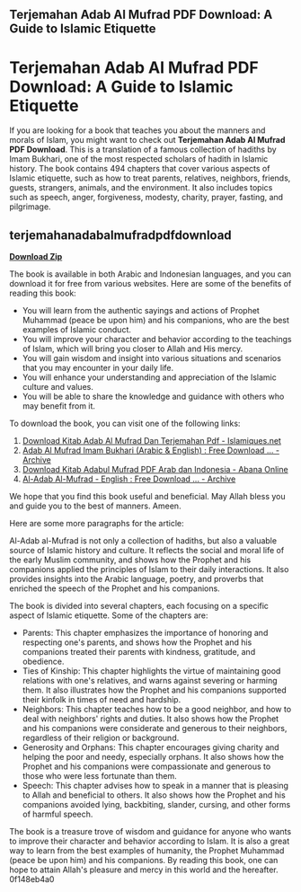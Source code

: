 ## Terjemahan Adab Al Mufrad PDF Download: A Guide to Islamic Etiquette

  
# Terjemahan Adab Al Mufrad PDF Download: A Guide to Islamic Etiquette
 
If you are looking for a book that teaches you about the manners and morals of Islam, you might want to check out **Terjemahan Adab Al Mufrad PDF Download**. This is a translation of a famous collection of hadiths by Imam Bukhari, one of the most respected scholars of hadith in Islamic history. The book contains 494 chapters that cover various aspects of Islamic etiquette, such as how to treat parents, relatives, neighbors, friends, guests, strangers, animals, and the environment. It also includes topics such as speech, anger, forgiveness, modesty, charity, prayer, fasting, and pilgrimage.
 
## terjemahanadabalmufradpdfdownload


[**Download Zip**](https://www.google.com/url?q=https%3A%2F%2Ftinurll.com%2F2tKmeI&sa=D&sntz=1&usg=AOvVaw0UHF7BesN0LPFPMzpESRUv)

 
The book is available in both Arabic and Indonesian languages, and you can download it for free from various websites. Here are some of the benefits of reading this book:
 
- You will learn from the authentic sayings and actions of Prophet Muhammad (peace be upon him) and his companions, who are the best examples of Islamic conduct.
- You will improve your character and behavior according to the teachings of Islam, which will bring you closer to Allah and His mercy.
- You will gain wisdom and insight into various situations and scenarios that you may encounter in your daily life.
- You will enhance your understanding and appreciation of the Islamic culture and values.
- You will be able to share the knowledge and guidance with others who may benefit from it.

To download the book, you can visit one of the following links:

1. [Download Kitab Adab Al Mufrad Dan Terjemahan Pdf - Islamiques.net](https://islamiques.net/download-kitab-adab-al-mufrad-dan-terjemahan/)
2. [Adab Al Mufrad Imam Bukhari (Arabic & English) : Free Download ... - Archive](https://archive.org/details/AdabAlMufradImamBukhari_201601)
3. [Download Kitab Adabul Mufrad PDF Arab dan Indonesia - Abana Online](https://www.abanaonline.com/2018/04/download-kitab-adabul-mufrad-pdf.html)
4. [Al-Adab Al-Mufrad - English : Free Download ... - Archive](https://archive.org/details/AlAdabAlMufrad_201712)

We hope that you find this book useful and beneficial. May Allah bless you and guide you to the best of manners. Ameen.

Here are some more paragraphs for the article:
 
Al-Adab al-Mufrad is not only a collection of hadiths, but also a valuable source of Islamic history and culture. It reflects the social and moral life of the early Muslim community, and shows how the Prophet and his companions applied the principles of Islam to their daily interactions. It also provides insights into the Arabic language, poetry, and proverbs that enriched the speech of the Prophet and his companions.
 
The book is divided into several chapters, each focusing on a specific aspect of Islamic etiquette. Some of the chapters are:

- Parents: This chapter emphasizes the importance of honoring and respecting one's parents, and shows how the Prophet and his companions treated their parents with kindness, gratitude, and obedience.
- Ties of Kinship: This chapter highlights the virtue of maintaining good relations with one's relatives, and warns against severing or harming them. It also illustrates how the Prophet and his companions supported their kinfolk in times of need and hardship.
- Neighbors: This chapter teaches how to be a good neighbor, and how to deal with neighbors' rights and duties. It also shows how the Prophet and his companions were considerate and generous to their neighbors, regardless of their religion or background.
- Generosity and Orphans: This chapter encourages giving charity and helping the poor and needy, especially orphans. It also shows how the Prophet and his companions were compassionate and generous to those who were less fortunate than them.
- Speech: This chapter advises how to speak in a manner that is pleasing to Allah and beneficial to others. It also shows how the Prophet and his companions avoided lying, backbiting, slander, cursing, and other forms of harmful speech.

The book is a treasure trove of wisdom and guidance for anyone who wants to improve their character and behavior according to Islam. It is also a great way to learn from the best examples of humanity, the Prophet Muhammad (peace be upon him) and his companions. By reading this book, one can hope to attain Allah's pleasure and mercy in this world and the hereafter.
 0f148eb4a0
